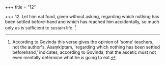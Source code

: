 +++
title = "12"

+++
12. Let him eat food, given without asking, regarding which nothing has been settled before-hand and which has reached him accidentally, so much only as is sufficient to sustain life. [^7] 


[^7]:  According to Govinda this verse gives the opinion of 'some' teachers, not the author's. Asaṃkḷptam, 'regarding which nothing has been settled beforehand,' indicates, according to Govinda, that the ascetic must not even mentally determine what he is going to eat.
